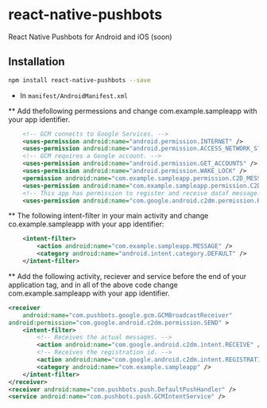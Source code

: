# react-native-pushbots
React Native Pushbots for Android and iOS (soon)

## Installation

```bash
npm install react-native-pushbots --save
```


* In `manifest/AndroidManifest.xml`

** Add thefollowing permessions and change com.example.sampleapp with your app identifier.


```xml
    <!-- GCM connects to Google Services. -->
    <uses-permission android:name="android.permission.INTERNET" />
    <uses-permission android:name="android.permission.ACCESS_NETWORK_STATE"/>
    <!-- GCM requires a Google account. -->
    <uses-permission android:name="android.permission.GET_ACCOUNTS" />
    <uses-permission android:name="android.permission.WAKE_LOCK" />
    <permission android:name="com.example.sampleapp.permission.C2D_MESSAGE" android:protectionLevel="signature" />
    <uses-permission android:name="com.example.sampleapp.permission.C2D_MESSAGE" />
    <!-- This app has permission to register and receive dataf message. -->
    <uses-permission android:name="com.google.android.c2dm.permission.RECEIVE" />
```


** The following intent-filter in your main activity and change co.example.sampleapp with your app identifier: 

```xml
    <intent-filter>
        <action android:name="com.example.sampleapp.MESSAGE" />
        <category android:name="android.intent.category.DEFAULT" />
    </intent-filter>
```


** Add the following activity, reciever and service before the end of your application tag, and in all of the above code change com.example.sampleapp with your app identifier.

```xml
<receiver
	android:name="com.pushbots.google.gcm.GCMBroadcastReceiver"
android:permission="com.google.android.c2dm.permission.SEND" >
    <intent-filter>
        <!-- Receives the actual messages. -->
        <action android:name="com.google.android.c2dm.intent.RECEIVE" />
        <!-- Receives the registration id. -->
        <action android:name="com.google.android.c2dm.intent.REGISTRATION" />
        <category android:name="com.example.sampleapp" />
    </intent-filter>
</receiver>
<receiver android:name="com.pushbots.push.DefaultPushHandler" />
<service android:name="com.pushbots.push.GCMIntentService" />
```



